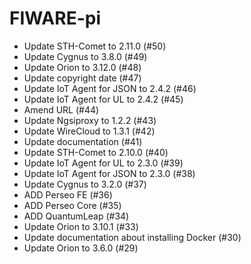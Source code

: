 # FIWARE-pi

- Update STH-Comet to 2.11.0 (#50)
- Update Cygnus to 3.8.0 (#49)
- Update Orion to 3.12.0 (#48)
- Update copyright date (#47)
- Update IoT Agent for JSON to 2.4.2 (#46) 
- Update IoT Agent for UL to 2.4.2 (#45)
- Amend URL (#44)
- Update Ngsiproxy to 1.2.2 (#43)
- Update WireCloud to 1.3.1 (#42)
- Update documentation (#41)
- Update STH-Comet to 2.10.0 (#40)
- Update IoT Agent for UL to 2.3.0 (#39)
- Update IoT Agent for JSON to 2.3.0 (#38) 
- Update Cygnus to 3.2.0 (#37)
- ADD Perseo FE (#36)
- ADD Perseo Core (#35)
- ADD QuantumLeap (#34)
- Update Orion to 3.10.1 (#33)
- Update documentation about installing Docker (#30)
- Update Orion to 3.6.0 (#29)
